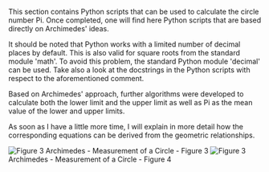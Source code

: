 This section contains Python scripts that can be used to calculate the circle number Pi. Once completed, one will find here Python scripts that are based directly on Archimedes' ideas.

It should be noted that Python works with a limited number of decimal places by default. This is also valid for square roots from the standard module 'math'. To avoid this problem, the standard Python module 'decimal' can be used. Take also a look at the docstrings in the Python scripts with respect to the aforementioned comment.

Based on Archimedes' approach, further algorithms were developed to calculate both the lower limit and the upper limit as well as Pi as the mean value of the lower and upper limits.

As soon as I have a little more time, I will explain in more detail how the corresponding equations can be derived from the geometric relationships. 


<img src="\images/archimedes_figure3.png" alt="Figure 3">
Archimedes - Measurement of a Circle - Figure 3

<img src="\images/archimedes_figure4.png" alt="Figure 3">
Archimedes - Measurement of a Circle - Figure 4

